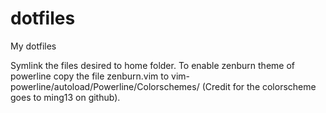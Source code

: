 dotfiles
========

My dotfiles

Symlink the files desired to home folder. To enable zenburn theme of powerline copy the 
file zenburn.vim to vim-powerline/autoload/Powerline/Colorschemes/ 
(Credit for the colorscheme goes to ming13 on github).
